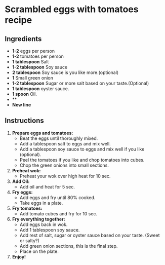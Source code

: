 # Scrambled eggs with tomatoes recipe


## Ingredients

- **1-2** eggs per person
- **1-2** tomatoes per person
- **1 tablespoon** Salt
- **1-2 tablespoon** Soy sauce
- **2 tablespoon** Soy sauce is you like more.(optional)
- **1** Small green onion
- **1-2 tablespoon** Sugar or more salt based on your taste.(Optional)
- **1 tablespoon** oyster sauce.
- **1 spoon** Oil.
- **
- **New line**
## Instructions
1. **Prepare eggs and tomatoes:**
   - Beat the eggs until thoroughly mixed.
   - Add a tablespoon salt to eggs and mix well.
   - Add a tablespoon soy sauce to eggs and mix well if you like (optional).
   - Peel the tomatoes if you like and chop tomatoes into cubes.
   - Chop the green onions into small sections.
2. **Preheat wok:**
   - Preheat your wok over high heat for 10 sec.
3. **Add Oil:**
   -  Add oil and heat for 5 sec.
4. **Fry eggs:**
   - Add eggs and fry until 80% cooked.
   - Take eggs in a plate.
5. **Fry tomatoes:**
   - Add tomato cubes and fry for 10 sec.
6. **Fry everything together:**
   - Add eggs back in wok.
   - Add 1 tablespoon soy sauce.
   - Add rest of salt, sugar or oyster sauce based on your taste. (Sweet or salty?)
   - Add green onion sections, this is the final step.
   - Place on the plate.
7. **Enjoy!**
